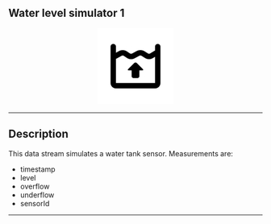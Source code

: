 <!--

  Copyright 2018 FZI Forschungszentrum Informatik

  Licensed under the Apache License, Version 2.0 (the "License");
  you may not use this file except in compliance with the License.
  You may obtain a copy of the License at

      http://www.apache.org/licenses/LICENSE-2.0

  Unless required by applicable law or agreed to in writing, software
  distributed under the License is distributed on an "AS IS" BASIS,
  WITHOUT WARRANTIES OR CONDITIONS OF ANY KIND, either express or implied.
  See the License for the specific language governing permissions and
  limitations under the License.

-->

## Water level simulator 1

<p align="center"> 
    <img src="icon.png" width="150px;" class="pe-image-documentation"/>
</p>

***

## Description

This data stream simulates a water tank sensor.
Measurements are:
* timestamp
* level
* overflow
* underflow
* sensorId
***